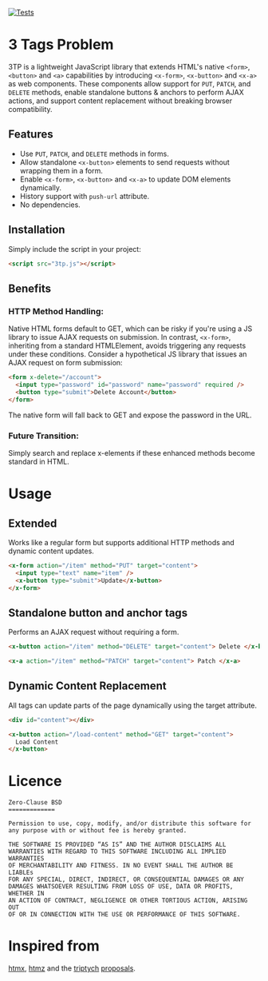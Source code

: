 [![Tests](https://github.com/oklar/3tp/actions/workflows/test.yml/badge.svg)](https://github.com/oklar/3tp/actions/workflows/test.yml)

# 3 Tags Problem

3TP is a lightweight JavaScript library that extends HTML's native `<form>`, `<button>` and `<a>` capabilities by introducing `<x-form>`, `<x-button>` and `<x-a>` as web components. These components allow support for `PUT`, `PATCH`, and `DELETE` methods, enable standalone buttons & anchors to perform AJAX actions, and support content replacement without breaking browser compatibility.

## Features

- Use `PUT`, `PATCH`, and `DELETE` methods in forms.
- Allow standalone `<x-button>` elements to send requests without wrapping them in a form.
- Enable `<x-form>`, `<x-button>` and `<x-a>` to update DOM elements dynamically.
- History support with `push-url` attribute.
- No dependencies.

## Installation

Simply include the script in your project:

```html
<script src="3tp.js"></script>
```

## Benefits

### HTTP Method Handling:

Native HTML forms default to GET, which can be risky if you're using a JS library to issue AJAX requests on submission. In contrast, `<x-form>`, inheriting from a standard HTMLElement, avoids triggering any requests under these conditions. Consider a hypothetical JS library that issues an AJAX request on form submission:

```html
<form x-delete="/account">
  <input type="password" id="password" name="password" required />
  <button type="submit">Delete Account</button>
</form>
```

The native form will fall back to GET and expose the password in the URL.

### Future Transition:

Simply search and replace x-elements if these enhanced methods become standard in HTML.

# Usage

## Extended <x-form>

Works like a regular form but supports additional HTTP methods and dynamic content updates.

```html
<x-form action="/item" method="PUT" target="content">
  <input type="text" name="item" />
  <x-button type="submit">Update</x-button>
</x-form>
```

## Standalone button and anchor tags

Performs an AJAX request without requiring a form.

```html
<x-button action="/item" method="DELETE" target="content"> Delete </x-button>
```

```html
<x-a action="/item" method="PATCH" target="content"> Patch </x-a>
```

## Dynamic Content Replacement

All tags can update parts of the page dynamically using the target attribute.

```html
<div id="content"></div>

<x-button action="/load-content" method="GET" target="content">
  Load Content
</x-button>
```

# Licence

```
Zero-Clause BSD
=============

Permission to use, copy, modify, and/or distribute this software for
any purpose with or without fee is hereby granted.

THE SOFTWARE IS PROVIDED “AS IS” AND THE AUTHOR DISCLAIMS ALL
WARRANTIES WITH REGARD TO THIS SOFTWARE INCLUDING ALL IMPLIED WARRANTIES
OF MERCHANTABILITY AND FITNESS. IN NO EVENT SHALL THE AUTHOR BE LIABLEs
FOR ANY SPECIAL, DIRECT, INDIRECT, OR CONSEQUENTIAL DAMAGES OR ANY
DAMAGES WHATSOEVER RESULTING FROM LOSS OF USE, DATA OR PROFITS, WHETHER IN
AN ACTION OF CONTRACT, NEGLIGENCE OR OTHER TORTIOUS ACTION, ARISING OUT
OF OR IN CONNECTION WITH THE USE OR PERFORMANCE OF THIS SOFTWARE.
```

# Inspired from

[htmx](https://github.com/bigskysoftware/htmx), [htmz](https://github.com/Kalabasa/htmz) and the [triptych](https://github.com/alexpetros/triptych) [proposals](https://alexanderpetros.com/triptych/).
